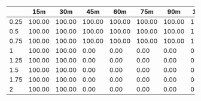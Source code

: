 | | 15m | 30m | 45m | 60m | 75m | 90m | 105m | 120m | 
| ---- | ------- | ------- | ------- | ------- | ------- | ------- | ------- | ------- |
| 0.25 |  100.00  |  100.00  |  100.00  |  100.00  |  100.00  |  100.00  |  100.00  |  100.00  | 
| 0.5 |  100.00  |  100.00  |  100.00  |  100.00  |  100.00  |  100.00  |  100.00  |  100.00  | 
| 0.75 |  100.00  |  100.00  |  100.00  |  100.00  |  100.00  |  100.00  |  100.00  |  100.00  | 
| 1 |  100.00  |  100.00  |  0.00  |  0.00  |  0.00  |  0.00  |  0.00  |  0.00  | 
| 1.25 |  100.00  |  100.00  |  0.00  |  0.00  |  0.00  |  0.00  |  0.00  |  0.00  | 
| 1.5 |  100.00  |  100.00  |  0.00  |  0.00  |  0.00  |  0.00  |  0.00  |  0.00  | 
| 1.75 |  100.00  |  100.00  |  0.00  |  0.00  |  0.00  |  0.00  |  0.00  |  0.00  | 
| 2 |  100.00  |  100.00  |  0.00  |  0.00  |  0.00  |  0.00  |  0.00  |  0.00  | 
